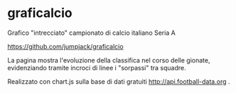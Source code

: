 # graficalcio
Grafico "intrecciato" campionato di calcio italiano Seria A

https://github.com/jumpjack/graficalcio

La pagina mostra l'evoluzione della classifica nel corso delle gionate, evidenziando tramite incroci di linee i "sorpassi" tra squadre.

Realizzato con chart.js sulla base di dati gratuiti http://api.football-data.org .

